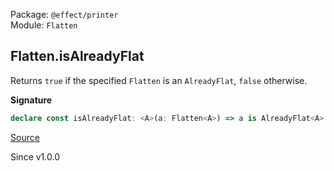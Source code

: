 Package: `@effect/printer`<br />
Module: `Flatten`<br />

## Flatten.isAlreadyFlat

Returns `true` if the specified `Flatten` is an `AlreadyFlat`, `false` otherwise.

**Signature**

```ts
declare const isAlreadyFlat: <A>(a: Flatten<A>) => a is AlreadyFlat<A>
```

[Source](https://github.com/Effect-TS/effect/tree/main/packages/printer/src/Flatten.ts#L119)

Since v1.0.0